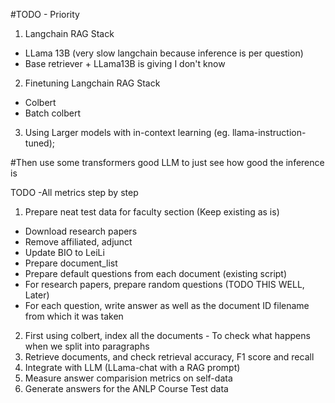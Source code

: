 #TODO - Priority
1. Langchain RAG Stack
- LLama 13B (very slow langchain because inference is per question)
- Base retriever + LLama13B is giving I don't know

2. Finetuning Langchain RAG Stack
- Colbert
- Batch colbert

3. Using Larger models with in-context learning (eg. llama-instruction-tuned); <Retriever>

#Then use some transformers good LLM to just see how good the inference is

TODO -All metrics step by step
1. Prepare neat test data for faculty section (Keep existing as is)
- Download research papers
- Remove affiliated, adjunct 
- Update BIO to LeiLi
- Prepare document_list
- Prepare default questions from each document (existing script)
- For research papers, prepare random questions (TODO THIS WELL, Later)
- For each question, write answer as well as the document ID filename from which it was taken

2. First using colbert, index all the documents - To check what happens when we split into paragraphs
3. Retrieve documents, and check retrieval accuracy, F1 score and recall
4. Integrate with LLM (LLama-chat with a RAG prompt)
5. Measure answer comparision metrics on self-data
6. Generate answers for the ANLP Course Test data
